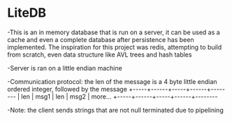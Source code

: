 # LiteDB

-This is an in memory database that is run on a server, it can be used as a cache and even a complete database after persistence has been implemented. The inspiration for this project was redis, attempting to build from scratch, even data structure like AVL trees and hash tables

-Server is ran on a little endian machine

-Communication protocol:
the len of the message is a 4 byte little endian ordered integer, followed by the message
+-----+------+-----+------+--------
| len | msg1 | len | msg2 | more...
+-----+------+-----+------+--------

-Note: the client sends strings that are not null terminated due to pipelining


